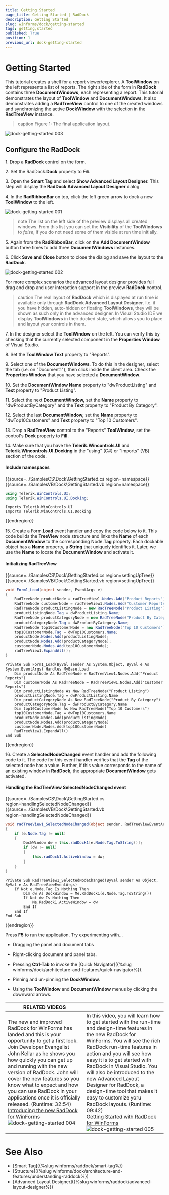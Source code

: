 ```yaml
---
title: Getting Started
page_title: Getting Started | RadDock
description: Getting Started
slug: winforms/dock/getting-started
tags: getting,started
published: True
position: 1
previous_url: dock-getting-started
---
```


# Getting Started 

This tutorial creates a shell for a report viewer/explorer. A __ToolWindow__ on the left represents a list of reports. The right side of the form in __RadDock__ contains three __DocumentWindows__, each representing a report. This tutorial demonstrates the layout of __ToolWindow__ and __DocumentWindows__. It also demonstrates adding a **RadTreeView** control to one of the created windows and synchronizing the active **DockWindow** with the selection in the **RadTreeView** instance. 

>caption Figure 1: The final application layout.

![dock-getting-started 003](images/dock-getting-started003.png)

## Configure the RadDock

1\. Drop a __RadDock__ control on the form.

2\. Set the RadDock.__Dock__ property to *Fill*.

3\. Open the **Smart Tag** and select __Show Advanced Layout Designer.__ This step will display the __RadDock Advanced Layout Designer__ dialog.

4\. In the **RadRibbonBar** on top, click the left green arrow to dock a new __ToolWindow__ to the left.

![dock-getting-started 001](images/dock-getting-started001.png)

>note The list on the left side of the preview displays all created windows. From this list you can set the __Visibility__ of the **ToolWindows** to *false*, if you do not need some of them visible at run time initially.
>

5\. Again from the **RadRibbonBar**, click on the __Add DocumentWindow__ button three times to add three __DocumentWindows__ instances.

6\. Click __Save and Close__ button to close the dialog and save the layout to the __RadDock__. 

![dock-getting-started 002](images/dock-getting-started002.png)

For more complex scenarios the advanced layout designer provides full drag and drop and user interaction support in the preview __RadDock__ control.

>caution The real layout of __RadDock__ which is displayed at run time is available only through **RadDock Advanced Layout Designer**. I.e. if you have hidden, auto-hidden or floating **ToolWindows**, they will be shown as such only in the advanced designer. In Visual Studio IDE we display **ToolWindows** in their docked state, which allows you to place and layout your controls in them.
	
7\. In the designer select the __ToolWindow__ on the left. You can verify this by checking that the currently selected component in the **Properties Window** of Visual Studio.

8\. Set the __ToolWindow Text__ property to "Reports".

9\. Select one of the __DocumentWindows__. To do this in the designer, select the tab (i.e. on "Document1"), then click inside the client area. Check the **Properties Window** that you have selected a __DocumentWindow__.

10\. Set the __DocumentWindow Name__ property to "dwProductListing" and __Text__ property to "Product Listing".
            
11\. Select the next __DocumentWindow,__ set the __Name__ property to "dwProductByCategory" and the __Text__ property to "Product By Category".      

12\. Select the last __DocumentWindow,__ set the __Name__ property to "dwTop10Customers" and __Text__ property to "Top 10 Customers".
            
13\. Drop a __RadTreeView__ control to the "Reports" __ToolWindow__, set the control's __Dock__ property to __Fill.__

14\. Make sure that you have the __Telerik.Wincontrols.UI__ and __Telerik.Wincontrols.UI.Docking__ in the "using" (C#) or "Imports" (VB) section of the code.

#### Include namespaces 
 
{{source=..\SamplesCS\Dock\GettingStarted.cs region=namespace}} 
{{source=..\SamplesVB\Dock\GettingStarted.vb region=namespace}} 

````C#
using Telerik.WinControls.UI;
using Telerik.WinControls.UI.Docking;

````
````VB.NET
Imports Telerik.WinControls.UI
Imports Telerik.WinControls.UI.Docking

````

{{endregion}} 
 
15\. Create a Form.__Load__ event handler and copy the code below to it. This code builds the __TreeView__ node structure and links the __Name__ of each __DocumentWindow__ to the corresponding Node.__Tag__ property. Each dockable object has a __Name__ property, a __String__ that uniquely identifies it. Later, we use the __Name__ to locate the __DocumentWindow__ and activate it.

#### Initializing RadTreeView 
 
{{source=..\SamplesCS\Dock\GettingStarted.cs region=settingUpTree}} 
{{source=..\SamplesVB\Dock\GettingStarted.vb region=settingUpTree}} 

````C#
void Form1_Load(object sender, EventArgs e)
{
    RadTreeNode productNode = radTreeView1.Nodes.Add("Product Reports");
    RadTreeNode customerNode = radTreeView1.Nodes.Add("Customer Reports");
    RadTreeNode productListingNode = new RadTreeNode("Product Listing");
    productListingNode.Tag = dwProductListing.Name;
    RadTreeNode productCategoryNode = new RadTreeNode("Product By Category");
    productCategoryNode.Tag = dwProductByCategory.Name;
    RadTreeNode top10CustomerNode = new RadTreeNode("Top 10 Customers");
    top10CustomerNode.Tag = dwTop10Customers.Name;
    productNode.Nodes.Add(productListingNode);
    productNode.Nodes.Add(productCategoryNode);
    customerNode.Nodes.Add(top10CustomerNode);
    radTreeView1.ExpandAll();
}

````
````VB.NET
Private Sub Form1_Load(ByVal sender As System.Object, ByVal e As System.EventArgs) Handles MyBase.Load
    Dim productNode As RadTreeNode = RadTreeView1.Nodes.Add("Product Reports")
    Dim customerNode As RadTreeNode = RadTreeView1.Nodes.Add("Customer Reports")
    Dim productListingNode As New RadTreeNode("Product Listing")
    productListingNode.Tag = dwProductListing.Name
    Dim productCategoryNode As New RadTreeNode("Product By Category")
    productCategoryNode.Tag = dwProductByCategory.Name
    Dim top10CustomerNode As New RadTreeNode("Top 10 Customers")
    top10CustomerNode.Tag = dwTop10Customers.Name
    productNode.Nodes.Add(productListingNode)
    productNode.Nodes.Add(productCategoryNode)
    customerNode.Nodes.Add(top10CustomerNode)
    RadTreeView1.ExpandAll()
End Sub

````

{{endregion}}  

16\. Create a __SelectedNodeChanged__ event handler and add the following code to it. The code for this event handler verifies that the __Tag__ of the selected node has a value. Further, if this value corresponds to the name of an existing window in __RadDock__, the appropriate **DocumentWindow** gets activated.

#### Handling the RadTreeView SelectedNodeChanged event  

{{source=..\SamplesCS\Dock\GettingStarted.cs region=handlingSelectedNodeChanged}} 
{{source=..\SamplesVB\Dock\GettingStarted.vb region=handlingSelectedNodeChanged}} 

````C#
void radTreeView1_SelectedNodeChanged(object sender, RadTreeViewEventArgs e)
{            
    if (e.Node.Tag != null)
    {
        DockWindow dw = this.radDock1[e.Node.Tag.ToString()];
        if (dw != null)
        {
            this.radDock1.ActiveWindow = dw;
        }
    }
}

````
````VB.NET
Private Sub RadTreeView1_SelectedNodeChanged(ByVal sender As Object, ByVal e As RadTreeViewEventArgs)
    If Not e.Node.Tag Is Nothing Then
        Dim dw As DockWindow = Me.RadDock1(e.Node.Tag.ToString())
        If Not dw Is Nothing Then
            Me.RadDock1.ActiveWindow = dw
        End If
    End If
End Sub

````

{{endregion}} 
 
Press __F5__ to run the application. Try experimenting with...

* Dragging the panel and document tabs

* Right-clicking document and panel tabs.

* Pressing __Ctrl-Tab__ to invoke the [Quick Navigator]({%slug winforms/dock/architecture-and-features/quick-navigator%}).

* Pinning and un-pinning the __DockWindow__.

* Using the __ToolWindow__ and __DocumentWindow__ menus by clicking the downward arrows.


| RELATED VIDEOS |  |
| ------ | ------ |
|The new and improved RadDock for WinForms has landed and this is your opportunity to get a first look. Join Developer Evangelist John Kellar as he shows you how quickly you can get up and running with the new version of RadDock. John will cover the new features so you know what to expect and how you can use RadDock in your applications once it is officially released. (Runtime: 32:54)<br>[ Introducing the new RadDock for WinForms ](http://www.telerik.com/videos/winforms/introducing-the-new-raddock-for-winforms)![dock-getting-started 004](images/dock-getting-started004.png)|In this video, you will learn how to get started with the run-time and design-time features in the new RadDock for WinForms. You will see the rich RadDock run-time features in action and you will see how easy it is to get started with RadDock in Visual Studio. You will also be introduced to the new Advanced Layout Designer for RadDock, a design-time tool that makes it easy to customize yoru RadDock layouts. (Runtime: 09:42)<br>[ Getting Started with RadDock for WinForms ](http://www.telerik.com/videos/winforms/getting-started-with-raddock-for-winforms)![dock-getting-started 005](images/dock-getting-started005.png)|

# See Also

* [Smart Tag]({%slug winforms/raddock/smart-tag%})
* [Structure]({%slug winforms/dock/architecture-and-features/understanding-raddock%})     
* [Advanced Layout Designer]({%slug winforms/raddock/advanced-layout-designer%})
